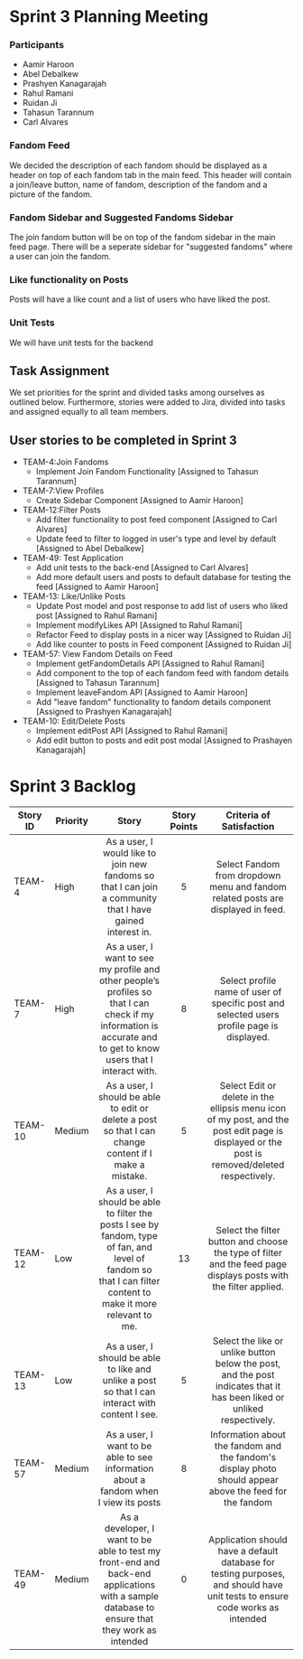 # Sprint 3 Planning Meeting

### Participants 
* Aamir Haroon 
* Abel Debalkew 
* Prashyen Kanagarajah
* Rahul Ramani
* Ruidan Ji
* Tahasun Tarannum
* Carl Alvares 

### Fandom Feed 
We decided the description of each fandom should be displayed as a header on top of each fandom tab in the main feed. This header will contain a join/leave button, name of fandom, description of the fandom and a picture of the fandom. 

### Fandom Sidebar and Suggested Fandoms Sidebar
The join fandom button will be on top of the fandom sidebar in the main feed page. There will be a seperate sidebar for "suggested fandoms" where a user can join the fandom. 

### Like functionality on Posts
Posts will have a like count and a list of users who have liked the post.

### Unit Tests 
We will have unit tests for the backend

## Task Assignment 
We set priorities for the sprint and divided tasks among ourselves as outlined below. Furthermore, stories were added to Jira, divided into tasks and assigned equally to all team members.

## User stories to be completed in Sprint 3
* TEAM-4:Join Fandoms
    * Implement Join Fandom Functionality                                                  [Assigned to Tahasun Tarannum]
* TEAM-7:View Profiles
    * Create Sidebar Component                                                             [Assigned to Aamir Haroon]
* TEAM-12:Filter Posts
    * Add filter functionality to post feed component                                      [Assigned to Carl Alvares]
    * Update feed to filter to logged in user's type and level by default                  [Assigned to Abel Debalkew]
* TEAM-49: Test Application
    * Add unit tests to the back-end                                                       [Assigned to Carl Alvares]
    * Add more default users and posts to default database for testing the feed            [Assigned to Aamir Haroon]
* TEAM-13: Like/Unlike Posts
    * Update Post model and post response to add list of users who liked post              [Assigned to Rahul Ramani]
    * Implement modifyLikes API                                                            [Assigned to Rahul Ramani]
    * Refactor Feed to display posts in a nicer way                                        [Assigned to Ruidan Ji]
    * Add like counter to posts in Feed component                                          [Assigned to Ruidan Ji]
* TEAM-57: View Fandom Details on Feed
    * Implement getFandomDetails API [Assigned to Rahul Ramani]
    * Add component to the top of each fandom feed with fandom details                     [Assigned to Tahasun Tarannum]
    * Implement leaveFandom API                                                            [Assigned to Aamir Haroon]
    * Add "leave fandom" functionality to fandom details component                         [Assigned to Prashyen Kanagarajah]
* TEAM-10: Edit/Delete Posts
    * Implement editPost API                                                               [Assigned to Rahul Ramani]
    * Add edit button to posts and edit post modal                                         [Assigned to Prashayen Kanagarajah]

# Sprint 3 Backlog
| Story ID | Priority |                                                                               Story                                                                              | Story Points |                                                           Criteria of Satisfaction                                                           |
|----------|----------|:----------------------------------------------------------------------------------------------------------------------------------------------------------------:|:------------:|:--------------------------------------------------------------------------------------------------------------------------------------------:|
| TEAM-4   | High     | As a user, I would like to join new fandoms so that I can join a community that I have gained interest in.                                                       |       5      | Select Fandom from dropdown menu and fandom related posts are displayed in feed.                                                             |
| TEAM-7   | High     | As a user, I want to see my profile and other people’s profiles so that I can check if my information is accurate and to get to know users that I interact with. |       8      | Select profile name of user of specific post and selected users profile page is displayed.                                                   |
| TEAM-10  | Medium   | As a user, I should be able to edit or delete a post so that I can change content if I make a mistake.                                                           |       5      | Select Edit or delete in the ellipsis menu icon of my post, and the post edit page is displayed or the post is removed/deleted respectively. |
| TEAM-12  | Low      | As a user, I should be able to filter the posts I see by fandom, type of fan, and level of fandom so that I can filter content to make it more relevant to me.   |      13      | Select the filter button and choose the type of filter and the feed page displays posts with the filter applied.                             |
| TEAM-13  | Low      | As a user, I should be able to like and unlike a post so that I can interact with content I see.                                                                 |       5      | Select the like or unlike button below the post, and the post indicates that it has been liked or unliked respectively.                      |
| TEAM-57  | Medium   | As a user, I want to be able to see information about a fandom when I view its posts                                                                             |       8      | Information about the fandom and the fandom's display photo should appear above the feed for the fandom                                      |
| TEAM-49  | Medium   | As a developer, I want to be able to test my front-end and back-end applications with a sample database to ensure that they work as intended                     |       0      | Application should have a default database for testing purposes, and should have unit tests to ensure code works as intended                 |




